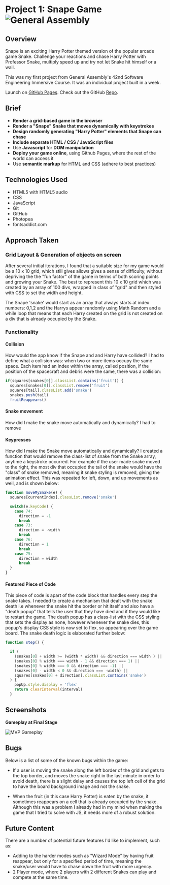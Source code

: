# Project 1: Snape Game ![General Assembly](https://camo.githubusercontent.com/6ce15b81c1f06d716d753a61f5db22375fa684da/68747470733a2f2f67612d646173682e73332e616d617a6f6e6177732e636f6d2f70726f64756374696f6e2f6173736574732f6c6f676f2d39663838616536633963333837313639306533333238306663663535376633332e706e67)


## Overview
Snape is an exciting Harry Potter themed version of the popular arcade game Snake. Challenge your reactions and chase Harry Potter with Professor Snake, multiply speed up and try not let Snake hit himself or a wall.

This was my first project from General Assembly's 42nd Software Engineering Immersive Course. It was an individual project built in a week.

Launch on [GitHub Pages](https://strawberryrusty.github.io/project01). Check out the GitHub [Repo](https://github.com/strawberryrusty/project01).


## Brief

* **Render a grid-based game in the browser**
* **Render a "Snape" Snake that moves dynamically with keystrokes**
* **Design randomly generating "Harry Potter" elements that Snape can chase**
* **Include separate HTML / CSS / JavaScript files**
* Use **Javascript** for **DOM manipulation**
* **Deploy your game online**, using Github Pages, where the rest of the world can access it
* Use **semantic markup** for HTML and CSS (adhere to best practices)



## Technologies Used
* HTML5 with HTML5 audio
* CSS
* JavaScript
* Git
* GitHub
* Photopea
* fontsaddict.com

## Approach Taken

### Grid Layout & Generation of objects on screen

After several initial iterations, I found that a suitable size for my game would be a 10 x 10 grid, which still gives allows gives a sense of difficulty, without depriving the the "fun factor" of the game in terms of both scoring points and growing your Snake. The best to represent this 10 x 10 grid which was created by an array of 100 divs, wrapped in class of "grid" and then styled with CSS to set the width and height.

The Snape 'snake' would start as an array that always starts at index numbers: 0,1,2 and the Harrys appear randomly using Math Random and a while loop that means that each Harry created on the grid is not created on a div that is already occupied by the Snake.

### Functionality
#### Collision
How would the app know if the Snape and and Harry have collided?
I had to define what a collision was: when two or more items occupy the same space.
Each item had an index within the array, called position, if the position of the spacecraft and debris were the same, there was a collision:

``` JavaScript
if(squares[snakes[0]].classList.contains('fruit')) {
  squares[snakes[0]].classList.remove('fruit')
  squares[tail].classList.add('snake')
  snakes.push(tail)
  fruitReappears()
```

#### Snake movement
How did I make the snake move automatically and dynamically?
I had to remove

#### Keypresses
How did I make the Snake move automatically and dynamically? I created a function that would remove the class-list of snake from the Snake array, anytime a keystroke occurred. For example if the user made snake moved to the right, the most div that occupied the tail of the snake would have the "class" of snake removed, meaning it snake styling is removed, giving the animation effect. This was repeated for left, down, and up movements as well, and is shown below:

``` JavaScript
function moveMySnake(e) {
  squares[currentIndex].classList.remove('snake')

  switch(e.keyCode) {
    case 74:
      direction = -1
      break
    case 73:
      direction = -width
      break
    case 76:
      direction = 1
      break
    case 75:
      direction = width
      break
  }
}
```

#### Featured Piece of Code

This piece of code is apart of the code block that handles every step the snake takes. I needed to create a mechanism that dealt with the snake death i.e whenever the snake hit the border or hit itself and also have a "death popup" that tells the user that they have died and if they would like to restart the game. The death popup has a class-list with the CSS styling that sets the display as none, however whenever the snake dies, this popup's display CSS style is now set to flex, so appearing over the game board. The snake death logic is elaborated further below:
``` JavaScript
function step() {

  if (
    (snakes[0] + width >= (width * width) && direction === width ) ||
    (snakes[0] % width === width - 1 && direction === 1) ||
    (snakes[0] % width === 0 && direction === -1) ||
    (snakes[0] - width < 0 && direction === -width) ||
    squares[snakes[0] + direction].classList.contains('snake')
  ) {
    popUp.style.display = 'flex'
    return clearInterval(interval)
  }
```


## Screenshots

**Gameplay at Final Stage**

![MVP Gameplay](/images/readme-photos/snape.png)


## Bugs
Below is a list of some of the known bugs within the game:

* If a user is moving the snake along the left border of the grid and gets to the top border, and moves the snake right in the last minute in order to avoid death, there is a slight delay and causes the top left cell of the grid to have the board background image and not the snake.

* When the fruit (in this case Harry Potter) is eaten by the snake, it sometimes reappears on a cell that is already occupied by the snake. Although this was a problem I already had in my mind when making the game that I tried to solve with JS, it needs more of a robust solution.



## Future Content

There are a number of potential future features I'd like to implement, such as:
* Adding to the harder modes such as "Wizard Mode" by having fruit reappear, but only for a specified period of time, meaning the snake/user would have to chase down the fruit with more urgency.
* 2 Player mode, where 2 players with 2 different Snakes can play and compete at the same time.
